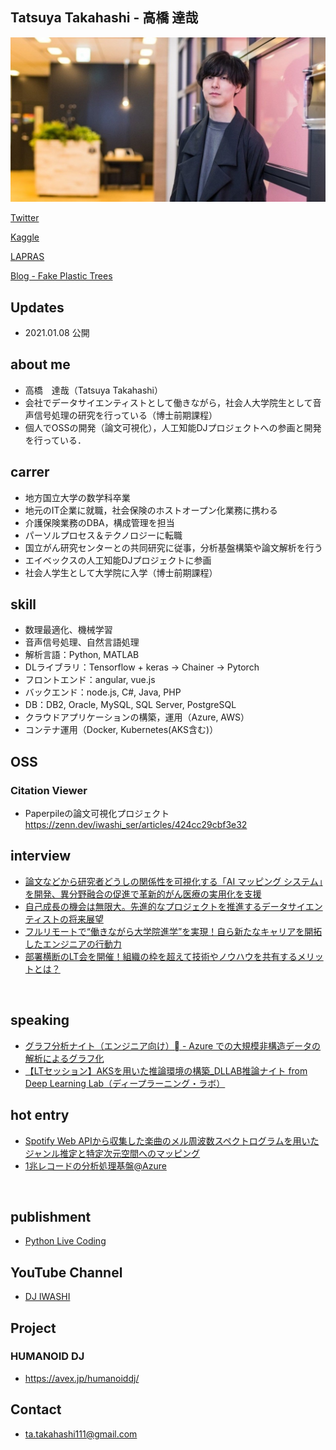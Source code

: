 ## Tatsuya Takahashi - 高橋 達哉

![Tatsuya Takahashi](./assets/profile.jpeg)

[Twitter](https://twitter.com/iwashi_ser)

[Kaggle](https://www.kaggle.com/tatsuyatakahashi)

[LAPRAS](https://lapras.com/public/VULQ5PG)

[Blog - Fake Plastic Trees](https://fake-plastic-trees.hatenablog.jp/)

## Updates
- 2021.01.08 公開

## about me
- 高橋　達哉（Tatsuya Takahashi）
- 会社でデータサイエンティストとして働きながら，社会人大学院生として音声信号処理の研究を行っている（博士前期課程）
- 個人でOSSの開発（論文可視化），人工知能DJプロジェクトへの参画と開発を行っている．

## carrer
- 地方国立大学の数学科卒業
- 地元のIT企業に就職，社会保険のホストオープン化業務に携わる
- 介護保険業務のDBA，構成管理を担当
- パーソルプロセス＆テクノロジーに転職
- 国立がん研究センターとの共同研究に従事，分析基盤構築や論文解析を行う
- エイベックスの人工知能DJプロジェクトに参画
- 社会人学生として大学院に入学（博士前期課程）
 
## skill
- 数理最適化、機械学習
- 音声信号処理、自然言語処理
- 解析言語：Python, MATLAB
- DLライブラリ：Tensorflow + keras -> Chainer -> Pytorch
- フロントエンド：angular, vue.js
- バックエンド：node.js, C#, Java, PHP
- DB：DB2, Oracle, MySQL, SQL Server, PostgreSQL
- クラウドアプリケーションの構築，運用（Azure, AWS）
- コンテナ運用（Docker, Kubernetes(AKS含む)）

## OSS
### Citation Viewer
- Paperpileの論文可視化プロジェクト
https://zenn.dev/iwashi_ser/articles/424cc29cbf3e32

## interview
- [論文などから研究者どうしの関係性を可視化する「AI マッピング システム」を開発、異分野融合の促進で革新的がん医療の実用化を支援](https://customers.microsoft.com/en-us/story/748715-national-cancer-center-healthcare-azure-jp-japan)
- [自己成長の機会は無限大。先進的なプロジェクトを推進するデータサイエンティストの将来展望](https://note.com/ppt_hr/n/ne3ca6a1720f0)
- [フルリモートで“働きながら大学院進学”を実現！自ら新たなキャリアを開拓したエンジニアの行動力](https://note.com/ppt_hr/n/n8e2a73e21b46)
- [部署横断のLT会を開催！組織の枠を超えて技術やノウハウを共有するメリットとは？](https://note.com/ppt_hr/n/n79d0cdba5334)

 
## speaking
- [グラフ分析ナイト（エンジニア向け） - Azure での大規模非構造データの解析によるグラフ化](https://speakerdeck.com/iwashi/gurahufen-xi-naito-enziniaxiang-ke-azure-defalseda-gui-mo-fei-gou-zao-detafalsejie-xi-niyorugurahuhua)
- [【LTセッション】AKSを用いた推論環境の構築_DLLAB推論ナイト from Deep Learning Lab（ディープラーニング・ラボ）](https://www.slideshare.net/DeepLearningLab/aks-112745571)


## hot entry
- [Spotify Web APIから収集した楽曲のメル周波数スペクトログラムを用いたジャンル推定と特定次元空間へのマッピング](https://fake-plastic-trees.hatenablog.jp/entry/2019/12/01/183713)
- [1兆レコードの分析処理基盤@Azure](https://qiita.com/iwashi-kun/items/77fea33b904f8b9a32b9)

 
## publishment
- [Python Live Coding](https://booth.pm/ja/items/1313912)
  
## YouTube Channel
- [DJ IWASHI](https://www.youtube.com/channel/UCkNvky7O7fhjaoLyZWi3z1A?view_as=subscriber)

## Project
### HUMANOID DJ 
- https://avex.jp/humanoiddj/

## Contact
- ta.takahashi111@gmail.com